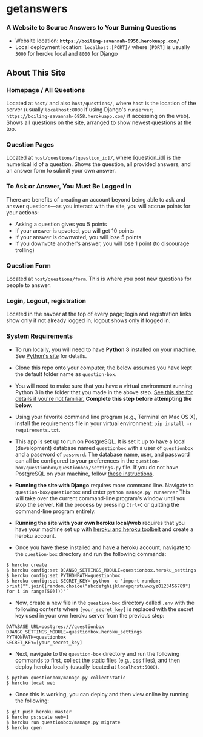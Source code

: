 # get**answers**

### A Website to Source Answers to Your Burning Questions

* Website location: **`https://boiling-savannah-6958.herokuapp.com/`**
* Local deployment location: `localhost:[PORT]/` where `[PORT]` is usually `5000` for heroku local and `8000` for Django

## About This Site

### Homepage / All Questions
Located at `host/` and also `host/questions/`, where `host` is the location of the server (usually `localhost:8000` if using Django's `runserver`; `https://boiling-savannah-6958.herokuapp.com/` if accessing on the web). Shows all questions on the site, arranged to show newest questions at the top.

### Question Pages
Located at `host/questions/[question_id]/`, where [question_id] is the numerical id of a question. Shows the question, all provided answers, and an answer form to submit your own answer.

### To Ask or Answer, You Must Be Logged In
There are benefits of creating an account beyond being able to ask and answer questions—as you interact with the site, you will accrue points for your actions:
 * Asking a question gives you 5 points
 * If your answer is upvoted, you will get 10 points
 * If your answer is downvoted, you will lose 5 points
 * If you downvote another's answer, you will lose 1 point (to discourage trolling)

### Question Form
Located at `host/questions/form`. This is where you post new questions for people to answer.

### Login, Logout, registration
Located in the navbar at the top of every page; login and registration links show only if not already logged in; logout shows only if logged in.


<!--
### Profile Pages
Located at `host/profiles/[profile_id]`, where `profile_id` is the numerical id of the profile. These are more easily accessed through the interface by clicking on a person's name or, for logged in users, view their own page by clicking on their name on the navbar.
-->

### System Requirements

* To run locally, you will need to have **Python&nbsp;3** installed on your machine. See [Python's site](https://www.python.org/) for details.

* Clone this repo onto your computer; the below assumes you have kept the default folder name as `question-box`.

* You will need to make sure that you have a virtual environment running Python&nbsp;3 in the folder that you made in the above step. [See this site for details if you're not familiar.](http://docs.python-guide.org/en/latest/dev/virtualenvs/) **Complete this step before attempting the below.**

* Using your favorite command line program (e.g., Terminal on Mac&nbsp;OS&nbsp;X), install the requirements file in your virtual environment: `pip install -r requirements.txt`.

* This app is set up to run on PostgreSQL. It is set it up to have a local (development) database named `questionbox` with a user of `questionbox` and a password of `password`. The database name, user, and password can all be configured to your preferences in the `question-box/questionbox/questionbox/settings.py` file. If you do not have PostgreSQL on your machine, follow [these instructions](https://github.com/tiyd-python-2015-08/course-resources/blob/master/week7/PostgreSQL-and-Django.md).

* **Running the site with Django** requires more command line. Navigate to `question-box/questionbox` and enter `python manage.py runserver` This will take over the current command-line program's window until you stop the server. Kill the process by pressing `Ctrl+C` or quitting the command-line program entirely.

* **Running the site with your own heroku local/web** requires that you have your machine set up with [heroku and heroku toolbelt](https://devcenter.heroku.com/articles/getting-started-with-python#set-up) and create a heroku account.
 * Once you have these installed and have a heroku account, navigate to the `question-box` directory and run the following commands:
 ```
 $ heroku create
 $ heroku config:set DJANGO_SETTINGS_MODULE=questionbox.heroku_settings
 $ heroku config:set PYTHONPATH=questionbox
 $ heroku config:set SECRET_KEY=`python -c 'import random; print("".join([random.choice("abcdefghijklmnopqrstuvwxyz0123456789") for i in range(50)]))'`
 ```

 * Now, create a new file in the `question-box` directory called `.env` with the following contents where `[your_secret_key]` is replaced with the secret key used in your own heroku server from the previous step:
```
DATABASE_URL=postgres:///questionbox
DJANGO_SETTINGS_MODULE=questionbox.heroku_settings
PYTHONPATH=questionbox
SECRET_KEY=[your_secret_key]
```

 * Next, navigate to the `question-box` directory and run the following commands to first, collect the static files (e.g., css files), and then deploy heroku locally (usually located at `localhost:5000`).
 ```
 $ python questionbox/manage.py collectstatic
 $ heroku local web
 ```

 * Once this is working, you can deploy and then view online by running the following:
 ```
 $ git push heroku master
 $ heroku ps:scale web=1
 $ heroku run questionbox/manage.py migrate
 $ heroku open
 ```
